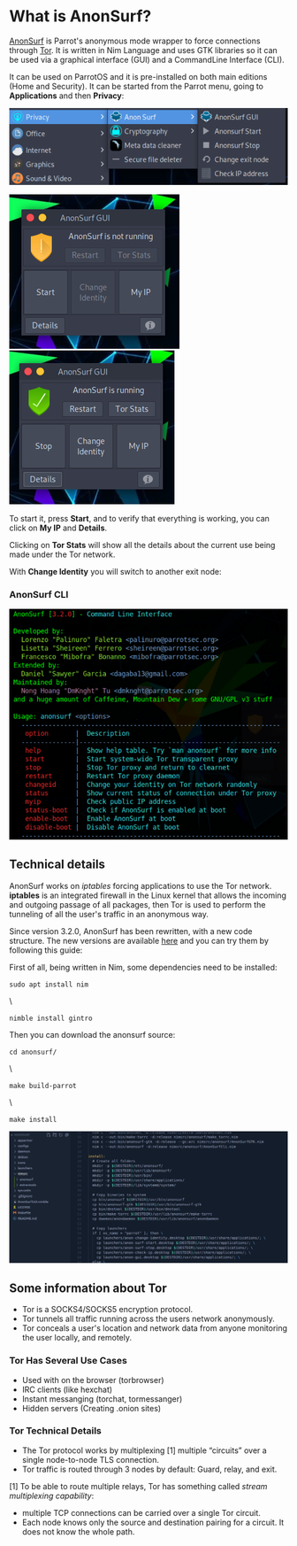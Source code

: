 # What is AnonSurf? #

[AnonSurf](https://nest.parrotsec.org/packages/tools/anonsurf/-/tree/3.2.0) is Parrot's anonymous mode wrapper to force connections through [Tor](https://www.torproject.org/). It is written in Nim Language and uses GTK libraries so it can be used via a graphical interface (GUI) and a CommandLine Interface (CLI).

It can be used on ParrotOS and it is pre-installed on both main editions (Home and Security). It can be started from the Parrot menu, going to **Applications** and then **Privacy**:

![Quick start](./images/anonsurf/1.png)

![Anonsurf](./images/anonsurf/2.png) ![Anonsurf active](./images/anonsurf/3.png)

To start it, press **Start**, and to verify that everything is working, you can click on **My IP** and **Details**.

Clicking on **Tor Stats** will show all the details about the current use being made under the Tor network.

With **Change Identity** you will switch to another exit node:

### AnonSurf CLI ###

![Anonsurf CLI](./images/anonsurf/6.png)

## Technical details ##

AnonSurf works on *iptables* forcing applications to use the Tor network. **iptables** is an integrated firewall in the Linux kernel that allows the incoming and outgoing passage of all packages, then Tor is used to perform the tunneling of all the user's traffic in an anonymous way.

Since version 3.2.0, AnonSurf has been rewritten, with a new code structure. The new versions are available [here](https://nest.parrotsec.org/packages/tools/anonsurf) and you can try them by following this guide:

First of all, being written in Nim, some dependencies need to be installed:

    sudo apt install nim

\

    nimble install gintro

Then you can download the anonsurf source:

    cd anonsurf/

\

    make build-parrot

\
    
    make install

![Code structure](./images/anonsurf/7.png)

## Some information about Tor ##

- Tor is a SOCKS4/SOCKS5 encryption protocol.
- Tor tunnels all traffic running across the users network anonymously.
- Tor conceals a user's location and network data from anyone monitoring the user locally, and remotely.

### Tor Has Several Use Cases ###

- Used with on the browser (torbrowser) 
- IRC clients (like hexchat)
- Instant messanging (torchat, tormessanger)
- Hidden servers (Creating .onion sites)

### Tor Technical Details ###

- The Tor protocol works by multiplexing [1] multiple “circuits” over a single node-to-node TLS connection.
- Tor traffic is routed through 3 nodes by default: Guard, relay, and exit.

[1] To be able to route multiple relays, Tor has something called *stream multiplexing capability*: 
- multiple TCP connections can be carried over a single Tor circuit. 
- Each node knows only the source and destination pairing for a circuit. It does not know the whole path.
     
